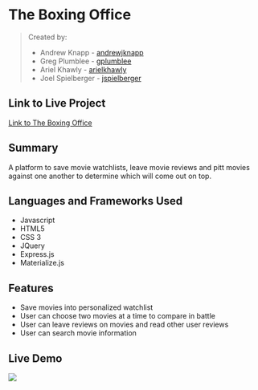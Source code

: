 # The Boxing Office

> Created by: 
> -   Andrew Knapp - [andrewjknapp](https://github.com/andrewjknapp)
> -   Greg Plumblee - [gplumblee](https://github.com/gplumblee)
> -   Ariel Khawly - [arielkhawly](https://github.com/arielkhawly)
> -   Joel Spielberger - [jspielberger](https://github.com/jspielberger)

## Link to Live Project

 [Link to The Boxing Office](https://gentle-bayou-98216.herokuapp.com/)

## Summary

A platform to save movie watchlists, leave movie reviews and pitt movies against one another to determine which will come out on top.

## Languages and Frameworks Used

- Javascript
- HTML5
- CSS 3
- JQuery
- Express.js
- Materialize.js

## Features

- Save movies into personalized watchlist
- User can choose two movies at a time to compare in battle
- User can leave reviews on movies and read other user reviews
- User can search movie information

## Live Demo

![](boxing_office.gif)